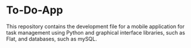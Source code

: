 # To-Do-App
This repository contains the development file for a mobile application for task management using Python and graphical interface libraries, such as Flat, and databases, such as mySQL.
